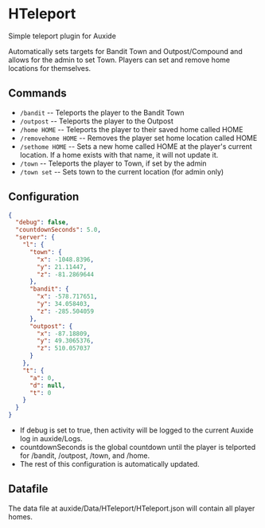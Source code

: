 # HTeleport
Simple teleport plugin for Auxide

Automatically sets targets for Bandit Town and Outpost/Compound and allows for the admin to set Town.
Players can set and remove home locations for themselves.

## Commands

- `/bandit`  -- Teleports the player to the Bandit Town
- `/outpost` -- Teleports the player to the Outpost
- `/home HOME` -- Teleports the player to their saved home called HOME
- `/removehome HOME` -- Removes the player set home location called HOME
- `/sethome HOME` -- Sets a new home called HOME at the player's current location.  If a home exists with that name, it will not update it.
- `/town` -- Teleports the player to Town, if set by the admin
- `/town set` -- Sets town to the current location (for admin only)

## Configuration

```json
{
  "debug": false,
  "countdownSeconds": 5.0,
  "server": {
    "l": {
      "town": {
        "x": -1048.8396,
        "y": 21.11447,
        "z": -81.2869644
      },
      "bandit": {
        "x": -578.717651,
        "y": 34.058403,
        "z": -285.504059
      },
      "outpost": {
        "x": -87.18809,
        "y": 49.3065376,
        "z": 510.057037
      }
    },
    "t": {
      "a": 0,
      "d": null,
      "t": 0
    }
  }
}
```

- If debug is set to true, then activity will be logged to the current Auxide log in auxide/Logs.
- countdownSeconds is the global countdown until the player is telported for /bandit, /outpost, /town, and /home.
- The rest of this configuration is automatically updated.

## Datafile

The data file at auxide/Data/HTeleport/HTeleport.json will contain all player homes.
